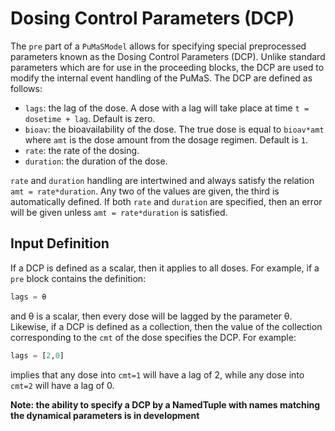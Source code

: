 # Dosing Control Parameters (DCP)

The `pre` part of a `PuMaSModel` allows for specifying special preprocessed
parameters known as the Dosing Control Parameters (DCP). Unlike standard parameters
which are for use in the proceeding blocks, the DCP are used to modify the
internal event handling of the PuMaS. The DCP are defined as follows:

- `lags`: the lag of the dose. A dose with a lag will take place at time
  `t = dosetime + lag`. Default is zero.
- `bioav`: the bioavailability of the dose. The true dose is equal to `bioav*amt`
  where `amt` is the dose amount from the dosage regimen. Default is `1`.
- `rate`: the rate of the dosing.
- `duration`: the duration of the dose.

`rate` and `duration` handling are intertwined and always satisfy the relation
`amt = rate*duration`. Any two of the values are given, the third is automatically
defined. If both `rate` and `duration` are specified, then an error will be
given unless `amt = rate*duration` is satisfied.

## Input Definition

If a DCP is defined as a scalar, then it applies to all doses. For example,
if a `pre` block contains the definition:

```julia
lags = θ
```

and θ is a scalar, then every dose will be lagged by the parameter θ. Likewise,
if a DCP is defined as a collection, then the value of the collection corresponding
to the `cmt` of the dose specifies the DCP. For example:

```julia
lags = [2,0]
```

implies that any dose into `cmt=1` will have a lag of 2, while any dose into
`cmt=2` will have a lag of 0.

**Note: the ability to specify a DCP by a NamedTuple with names matching the
dynamical parameters is in development**
